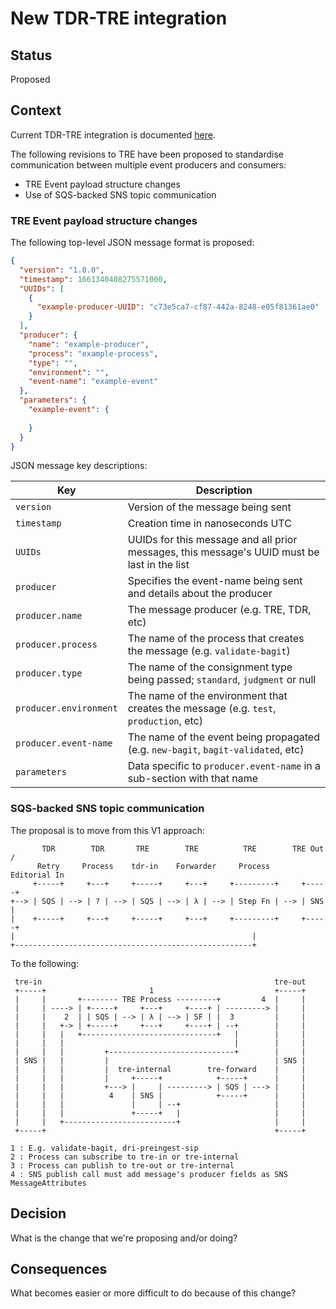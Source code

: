 # New TDR-TRE integration

## Status

Proposed

## Context

Current TDR-TRE integration is documented [here](../tdr-integration/README.md).

The following revisions to TRE have been proposed to standardise communication
between multiple event producers and consumers:

* TRE Event payload structure changes
* Use of SQS-backed SNS topic communication

### TRE Event payload structure changes

The following top-level JSON message format is proposed:

```json
{
  "version": "1.0.0",
  "timestamp": 1661340408275571000,
  "UUIDs": [
    {
      "example-producer-UUID": "c73e5ca7-cf87-442a-8248-e05f81361ae0"
    }
  ],
  "producer": {
    "name": "example-producer",
    "process": "example-process",
    "type": "",
    "environment": "",
    "event-name": "example-event"
  },
  "parameters": {
    "example-event": {
      
    }
  }
}
```

JSON message key descriptions:

| Key                    | Description                                                                                 |
|------------------------|---------------------------------------------------------------------------------------------|
| `version`              | Version of the message being sent                                                           |
| `timestamp`            | Creation time in nanoseconds UTC                                                            |
| `UUIDs`                | UUIDs for this message and all prior messages, this message's UUID must be last in the list |
| `producer`             | Specifies the event-name being sent and details about the producer                          |
| `producer.name`        | The message producer (e.g. TRE, TDR, etc)                                                   |
| `producer.process`     | The name of the process that creates the message (e.g. `validate-bagit`)                    |
| `producer.type`        | The name of the consignment type being passed; `standard`, `judgment` or null               |
| `producer.environment` | The name of the environment that creates the message (e.g. `test`, `production`, etc)       |
| `producer.event-name`  | The name of the event being propagated (e.g. `new-bagit`, `bagit-validated`, etc)           |
| `parameters`           | Data specific to `producer.event-name` in a sub-section with that name                      |

### SQS-backed SNS topic communication

The proposal is to move from this V1 approach:

```
       TDR        TDR       TRE        TRE          TRE        TRE Out /
      Retry     Process    tdr-in    Forwarder     Process     Editorial In
     +-----+     +---+     +-----+     +---+     +---------+     +-----+
+--> | SQS | --> | ? | --> | SQS | --> | λ | --> | Step Fn | --> | SNS |
|    +-----+     +---+     +-----+     +---+     +---------+     +-----+
|                                                     |
+-----------------------------------------------------+
```

To the following:

```
 tre-in                                                    tre-out
 +-----+                       1                           +-----+
 |     |       +-------- TRE Process ---------+         4  |     |
 |     | ----> | +-----+     +---+     +----+ | ---------> |     |
 |     |    2  | | SQS | --> | λ | --> | SF | |  3         |     |
 |     |   +-> | +-----+     +---+     +----+ | --+        |     |
 |     |   |   +------------------------------+   |        |     |
 |     |   |                                      |        |     |
 |     |   |         +----------------------------+        |     |
 | SNS |   |         |                                     | SNS |
 |     |   |         |  tre-internal        tre-forward    |     |      
 |     |   |         |     +-----+            +-----+      |     |
 |     |   |         +---> |     | ---------> | SQS | ---> |     |  
 |     |   |          4    | SNS |            +-----+      |     |
 |     |   |               |     | --+                     |     |
 |     |   |               +-----+   |                     |     |
 |     |   +-------------------------+                     |     |
 +-----+                                                   +-----+

1 : E.g. validate-bagit, dri-preingest-sip
2 : Process can subscribe to tre-in or tre-internal 
3 : Process can publish to tre-out or tre-internal
4 : SNS publish call must add message's producer fields as SNS MessageAttributes
```

## Decision

What is the change that we're proposing and/or doing?

## Consequences

What becomes easier or more difficult to do because of this change?